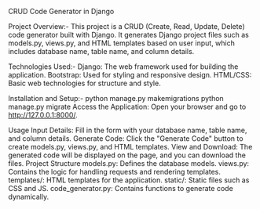 CRUD Code Generator in Django


Project Overview:-
This project is a CRUD (Create, Read, Update, Delete) code generator built with Django. It generates Django project files such as models.py, views.py, and HTML templates based on user input, which includes database name, table name, and column details.

Technologies Used:-
Django: The web framework used for building the application.
Bootstrap: Used for styling and responsive design.
HTML/CSS: Basic web technologies for structure and style.

Installation and Setup:-
python manage.py makemigrations
python manage.py migrate
Access the Application:
Open your browser and go to http://127.0.0.1:8000/.

Usage
Input Details: Fill in the form with your database name, table name, and column details.
Generate Code: Click the "Generate Code" button to create models.py, views.py, and HTML templates.
View and Download: The generated code will be displayed on the page, and you can download the files.
Project Structure
models.py: Defines the database models.
views.py: Contains the logic for handling requests and rendering templates.
templates/: HTML templates for the application.
static/: Static files such as CSS and JS.
code_generator.py: Contains functions to generate code dynamically.

